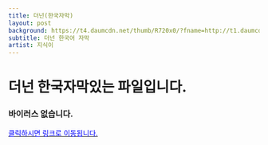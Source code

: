 ```yaml
---
title: 더넌(한국자막)
layout: post
background: https://t4.daumcdn.net/thumb/R720x0/?fname=http://t1.daumcdn.net/brunch/service/user/Jku/image/y7oCIEoowkciNU1CMaecbMmU28U.jpg
subtitle: 더넌 한국어 자막
artist: 지식이
---
```


# 더넌 한국자막있는 파일입니다.
### 바이러스 없습니다.
<a href="https://drive.google.com/file/d/1U1I21KP0aKsRBuahyrsDvBrpJvKSR_De/view?usp=sharing"><span style="color:blue">클릭하시면 링크로 이동됩니다.</span>

<br />
